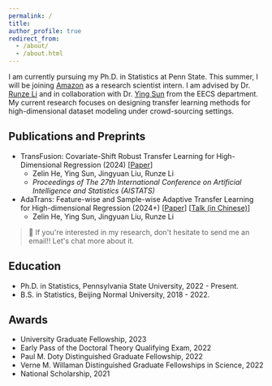 ```yaml
---
permalink: /
title: 
author_profile: true
redirect_from: 
  - /about/
  - /about.html
---
```


I am currently pursuing my Ph.D. in Statistics at Penn State. This summer, I will be joining [Amazon](https://www.amazon.jobs/content/en/career-programs/student-programs) as a research scientist intern. I am advised by Dr. [Runze Li](https://runzelipsu.github.io/) and in collaboration with Dr. [Ying Sun](https://ysunac.github.io/) from the EECS department. My current research focuses on designing transfer learning methods for high-dimensional dataset modeling under crowd-sourcing settings.

## Publications and Preprints
- TransFusion: Covariate-Shift Robust Transfer Learning for High-Dimensional Regression (2024) [[Paper](https://proceedings.mlr.press/v238/he24a.html)]
  - Zelin He, Ying Sun, Jingyuan Liu, Runze Li
  - *Proceedings of The 27th International Conference on Artificial Intelligence and Statistics (AISTATS)*
- AdaTrans: Feature-wise and Sample-wise Adaptive Transfer Learning for High-dimensional Regression (2024+) [[Paper](https://arxiv.org/abs/2403.13565)]   [[Talk (in Chinese)](https://www.xiong99.com.cn/p/t_pc/course_pc_detail/video/v_65fd4c40e4b0d84d784b4b1d)]
  - Zelin He, Ying Sun, Jingyuan Liu, Runze Li

>  📧 If you're interested in my research, don't hesitate to send me an email!! Let's chat more about it.

## Education
- Ph.D. in Statistics, Pennsylvania State University, 2022 - Present.
- B.S. in Statistics, Beijing Normal University, 2018 - 2022.

## Awards
- University Graduate Fellowship, 2023
- Early Pass of the Doctoral Theory Qualifying Exam, 2022
- Paul M. Doty Distinguished Graduate Fellowship, 2022
- Verne M. Willaman Distinguished Graduate Fellowships in Science, 2022
- National Scholarship, 2021
